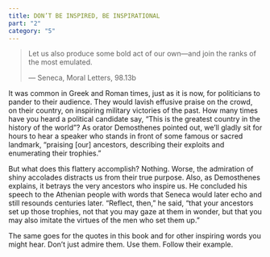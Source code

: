 ```yaml
---
title: DON’T BE INSPIRED, BE INSPIRATIONAL
part: "2"
category: "5"
---
```


> Let us also produce some bold act of our own—and join the ranks of the most emulated.
>
> — Seneca, Moral Letters, 98.13b

It was common in Greek and Roman times, just as it is now, for politicians to pander to their audience. They would lavish effusive praise on the crowd, on their country, on inspiring military victories of the past. How many times have you heard a political candidate say, “This is the greatest country in the history of the world”? As orator Demosthenes pointed out, we’ll gladly sit for hours to hear a speaker who stands in front of some famous or sacred landmark, “praising [our] ancestors, describing their exploits and enumerating their trophies.”

But what does this flattery accomplish? Nothing. Worse, the admiration of shiny accolades distracts us from their true purpose. Also, as Demosthenes explains, it betrays the very ancestors who inspire us. He concluded his speech to the Athenian people with words that Seneca would later echo and still resounds centuries later. “Reflect, then,” he said, “that your ancestors set up those trophies, not that you may gaze at them in wonder, but that you may also imitate the virtues of the men who set them up.”

The same goes for the quotes in this book and for other inspiring words you might hear. Don’t just admire them. Use them. Follow their example.
